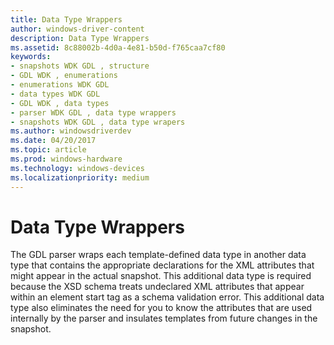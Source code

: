 ```yaml
---
title: Data Type Wrappers
author: windows-driver-content
description: Data Type Wrappers
ms.assetid: 8c88002b-4d0a-4e81-b50d-f765caa7cf80
keywords:
- snapshots WDK GDL , structure
- GDL WDK , enumerations
- enumerations WDK GDL
- data types WDK GDL
- GDL WDK , data types
- parser WDK GDL , data type wrappers
- snapshots WDK GDL , data type wrapers
ms.author: windowsdriverdev
ms.date: 04/20/2017
ms.topic: article
ms.prod: windows-hardware
ms.technology: windows-devices
ms.localizationpriority: medium
---
```


# Data Type Wrappers


The GDL parser wraps each template-defined data type in another data type that contains the appropriate declarations for the XML attributes that might appear in the actual snapshot. This additional data type is required because the XSD schema treats undeclared XML attributes that appear within an element start tag as a schema validation error. This additional data type also eliminates the need for you to know the attributes that are used internally by the parser and insulates templates from future changes in the snapshot.

 

 




